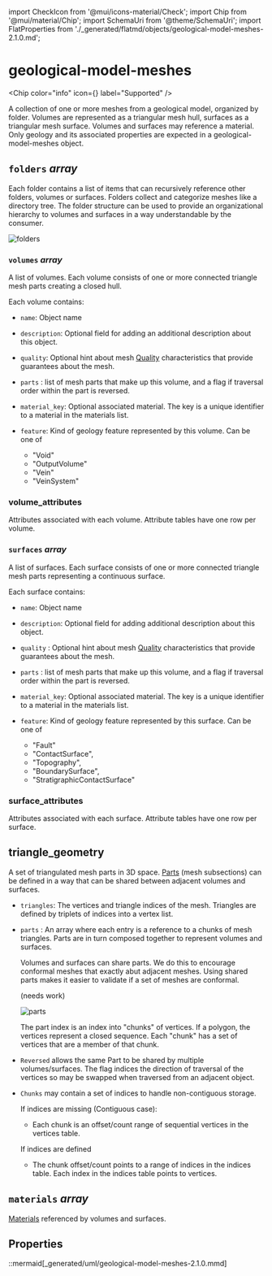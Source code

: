 import CheckIcon from '@mui/icons-material/Check';
import Chip from '@mui/material/Chip';
import SchemaUri from '@theme/SchemaUri';
import FlatProperties from './_generated/flatmd/objects/geological-model-meshes-2.1.0.md';

# geological-model-meshes

<Chip color="info" icon={<CheckIcon />} label="Supported" />
<SchemaUri uri="schema/objects/geological-model-meshes/2.1.0/geological-model-meshes.schema.json" />

A collection of one or more meshes from a geological model, organized by folder. Volumes are represented as a triangular mesh hull, surfaces as a triangular mesh surface. Volumes and surfaces may reference a material. Only geology and its associated properties are expected in a geological-model-meshes object.

## `folders` *array*

Each folder contains a list of items that can recursively reference other folders, volumes or surfaces. Folders collect and categorize meshes like a directory tree. The folder structure can be used to provide an organizational hierarchy to volumes and surfaces in a way understandable by the consumer.

  ![folders](_img/geological-model-meshes-0.png)

### `volumes` *array*

A list of volumes. Each volume consists of one or more connected triangle mesh parts creating a closed hull.

Each volume contains:

* `name`: Object name

* `description`: Optional field for adding an additional description about this object.

* `quality`: Optional hint about mesh [Quality](components/mesh-quality.md) characteristics that provide guarantees about the mesh.

* `parts` : list of mesh parts that make up this volume, and a flag if traversal order within the part is reversed.

* `material_key`: Optional associated material. The key is a unique identifier to a material in the materials list.

* `feature`: Kind of geology feature represented by this volume. Can be one of
  - "Void"
  - "OutputVolume"
  - "Vein"
  - "VeinSystem"

### volume_attributes

Attributes associated with each volume. Attribute tables have one row per volume.

### `surfaces` *array*

A list of surfaces. Each surface consists of one or more connected triangle mesh parts representing a continuous surface.

Each surface contains:

* `name`: Object name

* `description`: Optional field for adding additional description about this object.

* `quality` : Optional hint about mesh [Quality](components/mesh-quality.md) characteristics that provide guarantees about the mesh.

* `parts` : list of mesh parts that make up this volume, and a flag if traversal order within the part is reversed.

* `material_key`: Optional associated material. The key is a unique identifier to a material in the materials list.

* `feature`: Kind of geology feature represented by this surface. Can be one of
  - "Fault"
  - "ContactSurface",
  - "Topography",
  - "BoundarySurface",
  - "StratigraphicContactSurface"

### surface_attributes

Attributes associated with each surface. Attribute tables have one row per surface.

## triangle_geometry

A set of triangulated mesh parts in 3D space. [Parts](../understanding-schemas/understanding-parts.md) (mesh subsections) can be defined in a way that can be shared between adjacent volumes and surfaces.

* `triangles`: The vertices and triangle indices of the mesh. Triangles are defined by triplets of indices into a vertex list.

* `parts` : An array where each entry is a reference to a chunks of mesh triangles. Parts are in turn composed together to represent volumes and surfaces.

    Volumes and surfaces can share parts. We do this to encourage conformal meshes that exactly abut adjacent meshes. Using shared parts makes it easier to validate if a set of meshes are conformal.

    (needs work)

    ![parts](_img/geological-model-meshes-1.png)

    The part index is an index into "chunks" of vertices. If a polygon, the vertices represent a closed sequence. Each "chunk" has a set of vertices that are a member of that chunk.

* `Reversed` allows the same Part to be shared by multiple volumes/surfaces. The flag indices the direction of traversal of the vertices so may be swapped when traversed from an adjacent object.

* `Chunks` may contain a set of indices to handle non-contiguous storage.

    If indices are missing (Contiguous case):
    - Each chunk is an offset/count range of sequential vertices in the vertices table.

    If indices are defined
    - The chunk offset/count points to a range of indices in the indices table. Each index in the indices table points to vertices.

## `materials` *array*
 [Materials](components/material) referenced by volumes and surfaces.

## Properties

<FlatProperties />

::mermaid[_generated/uml/geological-model-meshes-2.1.0.mmd]
